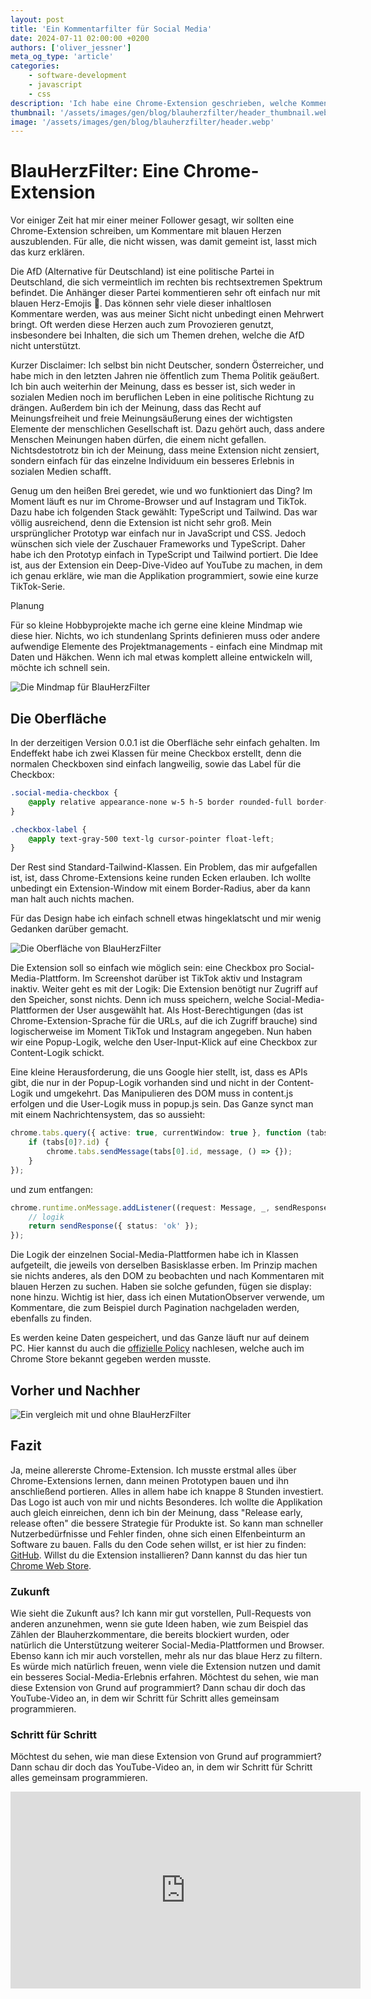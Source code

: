 ```yaml
---
layout: post
title: 'Ein Kommentarfilter für Social Media'
date: 2024-07-11 02:00:00 +0200
authors: ['oliver_jessner']
meta_og_type: 'article'
categories:
    - software-development
    - javascript
    - css
description: 'Ich habe eine Chrome-Extension geschrieben, welche Kommentare mit blauen Herzen ausblendet.'
thumbnail: '/assets/images/gen/blog/blauherzfilter/header_thumbnail.webp'
image: '/assets/images/gen/blog/blauherzfilter/header.webp'
---
```


# BlauHerzFilter: Eine Chrome-Extension

Vor einiger Zeit hat mir einer meiner Follower gesagt, wir sollten eine Chrome-Extension schreiben, um Kommentare mit blauen Herzen auszublenden. Für alle, die nicht wissen, was damit gemeint ist, lasst mich das kurz erklären.

Die AfD (Alternative für Deutschland) ist eine politische Partei in Deutschland, die sich vermeintlich im rechten bis rechtsextremen Spektrum befindet. Die Anhänger dieser Partei kommentieren sehr oft einfach nur mit blauen Herz-Emojis 💙. Das können sehr viele dieser inhaltlosen Kommentare werden, was aus meiner Sicht nicht unbedingt einen Mehrwert bringt. Oft werden diese Herzen auch zum Provozieren genutzt, insbesondere bei Inhalten, die sich um Themen drehen, welche die AfD nicht unterstützt.

Kurzer Disclaimer: Ich selbst bin nicht Deutscher, sondern Österreicher, und habe mich in den letzten Jahren nie öffentlich zum Thema Politik geäußert. Ich bin auch weiterhin der Meinung, dass es besser ist, sich weder in sozialen Medien noch im beruflichen Leben in eine politische Richtung zu drängen. Außerdem bin ich der Meinung, dass das Recht auf Meinungsfreiheit und freie Meinungsäußerung eines der wichtigsten Elemente der menschlichen Gesellschaft ist. Dazu gehört auch, dass andere Menschen Meinungen haben dürfen, die einem nicht gefallen. Nichtsdestotrotz bin ich der Meinung, dass meine Extension nicht zensiert, sondern einfach für das einzelne Individuum ein besseres Erlebnis in sozialen Medien schafft.

Genug um den heißen Brei geredet, wie und wo funktioniert das Ding? Im Moment läuft es nur im Chrome-Browser und auf Instagram und TikTok. Dazu habe ich folgenden Stack gewählt: TypeScript und Tailwind. Das war völlig ausreichend, denn die Extension ist nicht sehr groß. Mein ursprünglicher Prototyp war einfach nur in JavaScript und CSS. Jedoch wünschen sich viele der Zuschauer Frameworks und TypeScript. Daher habe ich den Prototyp einfach in TypeScript und Tailwind portiert. Die Idee ist, aus der Extension ein Deep-Dive-Video auf YouTube zu machen, in dem ich genau erkläre, wie man die Applikation programmiert, sowie eine kurze TikTok-Serie.

Planung

Für so kleine Hobbyprojekte mache ich gerne eine kleine Mindmap wie diese hier. Nichts, wo ich stundenlang Sprints definieren muss oder andere aufwendige Elemente des Projektmanagements - einfach eine Mindmap mit Daten und Häkchen. Wenn ich mal etwas komplett alleine entwickeln will, möchte ich schnell sein.

![Die Mindmap für BlauHerzFilter](/assets/images/gen/blog/blauherzfilter/mindmap.webp)

## Die Oberfläche

In der derzeitigen Version 0.0.1 ist die Oberfläche sehr einfach gehalten. Im Endeffekt habe ich zwei Klassen für meine Checkbox erstellt, denn die normalen Checkboxen sind einfach langweilig, sowie das Label für die Checkbox:

```css
.social-media-checkbox {
    @apply relative appearance-none w-5 h-5 border rounded-full border-gray-500 cursor-pointer checked:bg-blue-800;
}

.checkbox-label {
    @apply text-gray-500 text-lg cursor-pointer float-left;
}
```

Der Rest sind Standard-Tailwind-Klassen. Ein Problem, das mir aufgefallen ist, ist, dass Chrome-Extensions keine runden Ecken erlauben. Ich wollte unbedingt ein Extension-Window mit einem Border-Radius, aber da kann man halt auch nichts machen.

Für das Design habe ich einfach schnell etwas hingeklatscht und mir wenig Gedanken darüber gemacht.

![Die Oberfläche von BlauHerzFilter](/assets/images/gen/blog/blauherzfilter/ui.webp)

Die Extension soll so einfach wie möglich sein: eine Checkbox pro Social-Media-Plattform. Im Screenshot darüber ist TikTok aktiv und Instagram inaktiv. Weiter geht es mit der Logik: Die Extension benötigt nur Zugriff auf den Speicher, sonst nichts. Denn ich muss speichern, welche Social-Media-Plattformen der User ausgewählt hat. Als Host-Berechtigungen (das ist Chrome-Extension-Sprache für die URLs, auf die ich Zugriff brauche) sind logischerweise im Moment TikTok und Instagram angegeben. Nun haben wir eine Popup-Logik, welche den User-Input-Klick auf eine Checkbox zur Content-Logik schickt.

Eine kleine Herausforderung, die uns Google hier stellt, ist, dass es APIs gibt, die nur in der Popup-Logik vorhanden sind und nicht in der Content-Logik und umgekehrt. Das Manipulieren des DOM muss in content.js erfolgen und die User-Logik muss in popup.js sein. Das Ganze synct man mit einem Nachrichtensystem, das so aussieht:

```typescript
chrome.tabs.query({ active: true, currentWindow: true }, function (tabs) {
    if (tabs[0]?.id) {
        chrome.tabs.sendMessage(tabs[0].id, message, () => {});
    }
});
```

und zum entfangen:

```typescript
chrome.runtime.onMessage.addListener((request: Message, _, sendResponse) => {
    // logik
    return sendResponse({ status: 'ok' });
});
```

Die Logik der einzelnen Social-Media-Plattformen habe ich in Klassen aufgeteilt, die jeweils von derselben Basisklasse erben. Im Prinzip machen sie nichts anderes, als den DOM zu beobachten und nach Kommentaren mit blauen Herzen zu suchen. Haben sie solche gefunden, fügen sie display: none hinzu. Wichtig ist hier, dass ich einen MutationObserver verwende, um Kommentare, die zum Beispiel durch Pagination nachgeladen werden, ebenfalls zu finden.

Es werden keine Daten gespeichert, und das Ganze läuft nur auf deinem PC. Hier kannst du auch die [offizielle Policy](https://oliverjessner.at/blauherzfilter-privacy-policy/) nachlesen, welche auch im Chrome Store bekannt gegeben werden musste.

## Vorher und Nachher

![Ein vergleich mit und ohne BlauHerzFilter](/assets/images/gen/blog/blauherzfilter/comparison.png)

## Fazit

Ja, meine allererste Chrome-Extension. Ich musste erstmal alles über Chrome-Extensions lernen, dann meinen Prototypen bauen und ihn anschließend portieren. Alles in allem habe ich knappe 8 Stunden investiert. Das Logo ist auch von mir und nichts Besonderes. Ich wollte die Applikation auch gleich einreichen, denn ich bin der Meinung, dass "Release early, release often" die bessere Strategie für Produkte ist. So kann man schneller Nutzerbedürfnisse und Fehler finden, ohne sich einen Elfenbeinturm an Software zu bauen. Falls du den Code sehen willst, er ist hier zu finden: [GitHub](https://github.com/oliverjessner/blauherzfilter). Willst du die Extension installieren? Dann kannst du das hier tun [Chrome Web Store](https://chromewebstore.google.com/detail/blauherzfilter/ekhanknjgoennfolmgpmhfhkfehcgldp).

### Zukunft

Wie sieht die Zukunft aus? Ich kann mir gut vorstellen, Pull-Requests von anderen anzunehmen, wenn sie gute Ideen haben, wie zum Beispiel das Zählen der Blauherzkommentare, die bereits blockiert wurden, oder natürlich die Unterstützung weiterer Social-Media-Plattformen und Browser. Ebenso kann ich mir auch vorstellen, mehr als nur das blaue Herz zu filtern. Es würde mich natürlich freuen, wenn viele die Extension nutzen und damit ein besseres Social-Media-Erlebnis erfahren. Möchtest du sehen, wie man diese Extension von Grund auf programmiert? Dann schau dir doch das YouTube-Video an, in dem wir Schritt für Schritt alles gemeinsam programmieren.

### Schritt für Schritt

Möchtest du sehen, wie man diese Extension von Grund auf programmiert? Dann schau dir doch das YouTube-Video an, in dem wir Schritt für Schritt alles gemeinsam programmieren.

<iframe width="560" height="315" src="https://www.youtube.com/embed/fPSKgTdB4XA?si=uv0DiC0Z5ncGWwb9" title="YouTube video player" frameborder="0" allow="accelerometer; autoplay; clipboard-write; encrypted-media; gyroscope; picture-in-picture; web-share" referrerpolicy="strict-origin-when-cross-origin" allowfullscreen></iframe>
